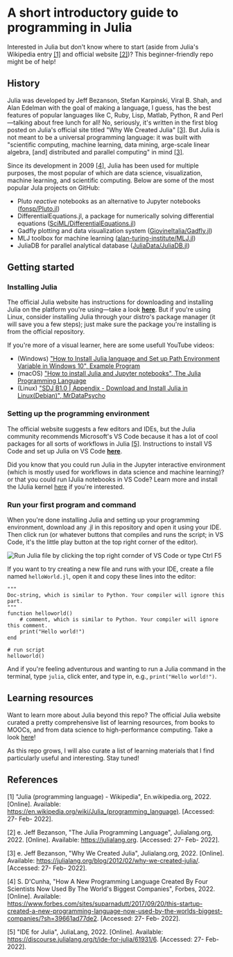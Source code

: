 # A short introductory guide to programming in Julia
Interested in Julia but don't know where to start (aside from Julia's Wikipedia entry [[1]](#1) and official website [[2]](#2))? This beginner-friendly repo might be of help!

## History

Julia was developed by Jeff Bezanson, Stefan Karpinski, Viral B. Shah, and Alan Edelman with the goal of making a language, I guess, has the best features of popular languages like C, Ruby, Lisp, Matlab, Python, R and Perl—talking about free lunch for all! No, seriously, it's written in the first blog posted on Julia's official site titled "Why We Created Julia" [[3]](#3). But Julia is not meant to be a universal programming language: it was built with "scientific computing, machine learning, data mining, arge-scale linear algebra, \[and\] distributed and parallel computing" in mind [[3]](#3).

Since its development in 2009 [[4]](#4), Julia has been used for multiple purposes, the most popular of which are data science, visualization, machine learning, and scientific computing. Below are some of the most popular Jula projects on GitHub:

- Pluto *reactive* notebooks as an alternative to Jupyter notebooks ([fonsp/Pluto.jl](https://github.com/fonsp/Pluto.jl))
- DifferentialEquations.jl, a package for numerically solving differential equations ([SciML/DifferentialEquations.jl](https://github.com/SciML/DifferentialEquations.jl))
- Gadfly plotting and data visualization system ([GiovineItalia/Gadfly.jl](https://github.com/GiovineItalia/Gadfly.jl))
- MLJ toolbox for machine learning ([alan-turing-institute/MLJ.jl](https://github.com/alan-turing-institute/MLJ.jl))
- JuliaDB for parallel analytical database ([JuliaData/JuliaDB.jl](https://github.com/JuliaData/JuliaDB.jl))

## Getting started

### Installing Julia

The official Julia website has instructions for downloading and installing Julia on the platform you're using—take a look [**here**](https://julialang.org/downloads/platform/). But if you're using Linux, consider installing Julia through your distro's package manager (it will save you a few steps); just make sure the package you're installing is from the official repository.

If you're more of a visual learner, here are some usefull YouTube videos:

- (Windows) ["How to Install Julia language and Set up Path Environment Variable in Windows 10", Example Program](https://www.youtube.com/watch?v=ij8jF7_qriY)
- (macOS) ["How to install Julia and Jupyter notebooks", The Julia Programming Language](https://www.youtube.com/watch?v=oyx8M1yoboY&t=112s)
- (Linux) ["SDJ B1.0 | Appendix - Download and Install Julia in Linux(Debian)", MrDataPsycho](https://www.youtube.com/watch?v=7WSiObkBgh8)

### Setting up the programming environment

The official website suggests a few editors and IDEs, but the Julia community recommends Microsoft's VS Code because it has a lot of cool packages for all sorts of workflows in Julia [[5]](#5). Instructions to install VS Code and set up Julia on VS Code [**here**](https://code.visualstudio.com/docs/languages/julia#:~:text=Inside%20VS%20Code%2C%20go%20to,Restart%20VS%20Code.).

Did you know that you could run Julia in the Jupyter interactive environment (which is mostly used for workflows in data science and machine learning)? or that you could run IJulia notebooks in VS Code? Learn more and install the IJulia kernel [here](https://github.com/JuliaLang/IJulia.jl) if you're interested.

### Run your first program and command
When you're done installing Julia and setting up your programming environment, download any .jl in this repository and open it using your IDE. Then click run (or whatever buttons that compiles and runs the script; in VS Code, it's the little play button at the top right corner of the editor).

![Run Julia file by clicking the top right cornder of VS Code or type Ctrl F5](https://drive.google.com/uc?export=view&id=1sfU_Y9mNpkPAbqZAC9HHAekpFxjI9oIg)

If you want to try creating a new file and runs with your IDE, create a file named `helloWorld.jl`, open it and copy these lines into the editor:

```
"""
Doc-string, which is similar to Python. Your compiler will ignore this part.
"""
function helloworld()
    # comment, which is similar to Python. Your compiler will ignore this comment.
    print("Hello world!")
end

# run script
helloworld()
```

And if you're feeling adventurous and wanting to run a Julia command in the terminal, type `julia`, click enter, and type in, e.g., `print("Hello world!")`.

## Learning resources

Want to learn more about Julia beyond this repo? The official Julia website curated a pretty comprehensive list of learning resources, from books to MOOCs, and from data science to high-performance computing. Take a look [here](https://julialang.org/learning/ "Learning Julia")!

As this repo grows, I will also curate a list of learning materials that I find particularly useful and interesting. Stay tuned!


## References
<a id="1">[1]</a>
"Julia (programming language) - Wikipedia", En.wikipedia.org, 2022. [Online]. Available: https://en.wikipedia.org/wiki/Julia_(programming_language). [Accessed: 27- Feb- 2022].

<a id="2">[2]</a>
e. Jeff Bezanson, "The Julia Programming Language", Julialang.org, 2022. [Online]. Available: https://julialang.org. [Accessed: 27- Feb- 2022].

<a id="3">[3]</a> 
e. Jeff Bezanson, "Why We Created Julia", Julialang.org, 2022. [Online]. Available: https://julialang.org/blog/2012/02/why-we-created-julia/. [Accessed: 27- Feb- 2022].

<a id="4">[4]</a> 
S. D'Cunha, "How A New Programming Language Created By Four Scientists Now Used By The World's Biggest Companies", Forbes, 2022. [Online]. Available: https://www.forbes.com/sites/suparnadutt/2017/09/20/this-startup-created-a-new-programming-language-now-used-by-the-worlds-biggest-companies/?sh=39661ad77de2. [Accessed: 27- Feb- 2022].

<a id = "5">[5]</a>
"IDE for Julia", JuliaLang, 2022. [Online]. Available: https://discourse.julialang.org/t/ide-for-julia/61931/6. [Accessed: 27- Feb- 2022].